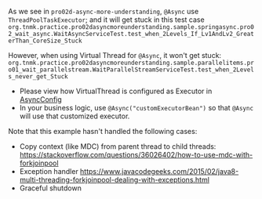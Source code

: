 As we see in `pro02d-async-more-understanding`, `@Async` use `ThreadPoolTaskExecutor`;
and it will get stuck in this test case `org.tnmk.practice.pro02dasyncmoreunderstanding.sample.springasync.pro02_wait_async.WaitAsyncServiceTest.test_when_2Levels_If_Lv1AndLv2_GreaterThan_CoreSize_Stuck`

However, when using Virtual Thread for `@Async`, it won't get stuck: `org.tnmk.practice.pro02dasyncmoreunderstanding.sample.parallelitems.pro01_wait_parallelstream.WaitParallelStreamServiceTest.test_when_2Levels_never_get_Stuck`
- Please view how VirtualThread is configured as Executor in [AsyncConfig](./src/main/java/org/tnmk/practice/pro02gasyncvirtualthreadsimple/custom_async_pool/AsyncConfig.java)
- In your business logic, use `@Async("customExecutorBean")` so that `@Async` will use that customized executor.

Note that this example hasn't handled the following cases:
- Copy context (like MDC) from parent thread to child threads:
  https://stackoverflow.com/questions/36026402/how-to-use-mdc-with-forkjoinpool
- Exception handler
  https://www.javacodegeeks.com/2015/02/java8-multi-threading-forkjoinpool-dealing-with-exceptions.html
- Graceful shutdown
